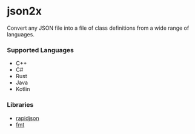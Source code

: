 # json2x
 Convert any JSON file into a file of class definitions from a wide range of languages.

 ### Supported Languages
 - C++
 - C#
 - Rust
 - Java
 - Kotlin

### Libraries
- [rapidjson](https://github.com/Tencent/rapidjson/)
- [fmt](https://github.com/fmtlib/fmt)
